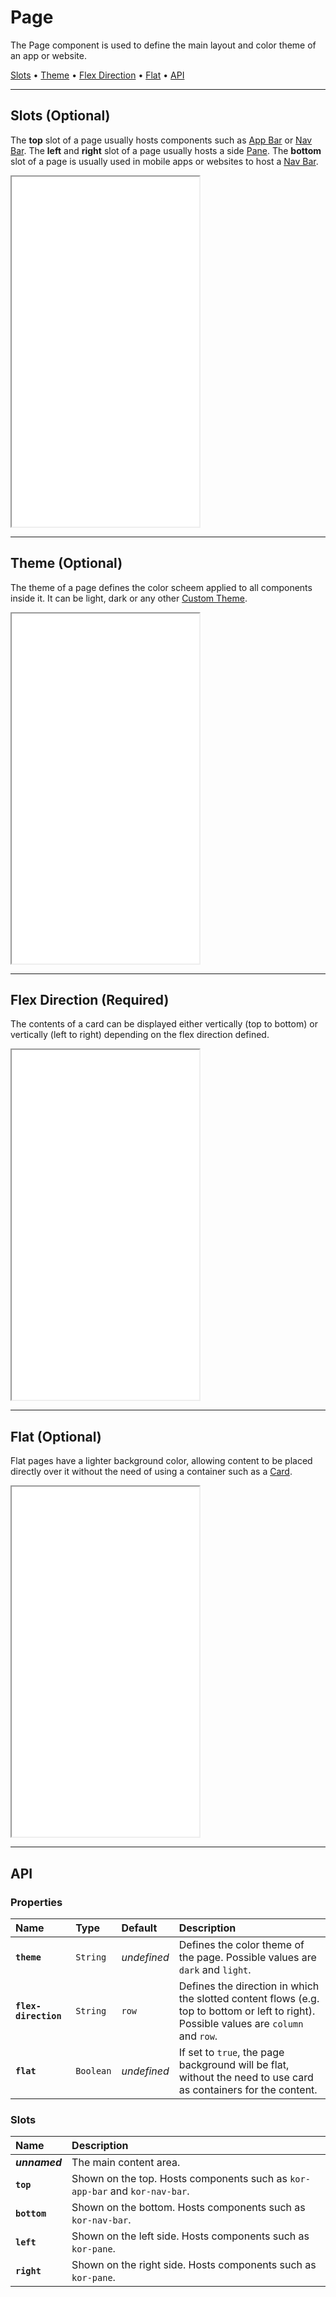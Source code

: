 # Page

The Page component is used to define the main layout and color theme of an app or website.

[Slots](components/page#slots) • [Theme](components/page#theme) • [Flex Direction](components/page#flex-direction) • [Flat](components/page#flat) • [API](components/page#api)

---

## Slots (Optional)

The **top** slot of a page usually hosts components such as [App Bar](components/app-bar) or [Nav Bar](components/nav-bar).
The **left** and **right** slot of a page usually hosts a side [Pane](components/pane).
The **bottom** slot of a page is usually used in mobile apps or websites to host a [Nav Bar](components/nav-bar).

<iframe src="./assets/docs/components/page/slots.html" height="560px"></iframe>

---

## Theme (Optional)

The theme of a page defines the color scheem applied to all components inside it. It can be light, dark or any other [Custom Theme](introduction/custom-themes).

<iframe src="./assets/docs/components/page/theme.html" height="560px"></iframe>

---

## Flex Direction (Required)

The contents of a card can be displayed either vertically (top to bottom) or vertically (left to right) depending on the flex direction defined.

<iframe src="./assets/docs/components/page/flex-direction.html" height="560px"></iframe>

---

## Flat (Optional)

Flat pages have a lighter background color, allowing content to be placed directly over it without the need of using a container such as a [Card](components/card).

<iframe src="./assets/docs/components/page/flat.html" height="560px"></iframe>

---

## API

### Properties

| Name | Type | Default | Description |
| :-- | :-- | :-- | :-- |
| **`theme`** | `String` | _undefined_ | Defines the color theme of the page. Possible values are `dark` and `light`. |
| **`flex-direction`** | `String` | `row` | Defines the direction in which the slotted content flows (e.g. top to bottom or left to right). Possible values are `column` and `row`. |
| **`flat`** | `Boolean` | _undefined_ | If set to `true`, the page background will be flat, without the need to use card as containers for the content. |

### Slots

| Name | Description |
| :-- | :-- |
| **_unnamed_** | The main content area. |
| **`top`** | Shown on the top. Hosts components such as `kor-app-bar` and `kor-nav-bar`. |
| **`bottom`** | Shown on the bottom. Hosts components such as `kor-nav-bar`. |
| **`left`** | Shown on the left side. Hosts components such as `kor-pane`. |
| **`right`** | Shown on the right side. Hosts components such as `kor-pane`. |
